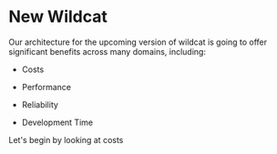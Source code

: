 # New Wildcat

Our architecture for the upcoming version of wildcat is going to offer significant benefits across many domains, including:

* Costs

* Performance

* Reliability 

* Development Time

Let's begin by looking at costs